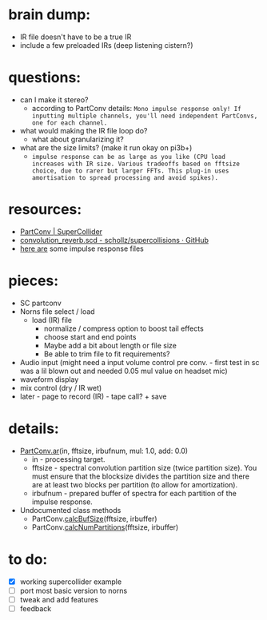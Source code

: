 # brain dump:
- IR file doesn't have to be a true IR
- include a few preloaded IRs (deep listening cistern?)

# questions:
- can I make it stereo?
	- according to PartConv details: `Mono impulse response only! If inputting multiple channels, you'll need independent PartConvs, one for each channel.`
- what would making the IR file loop do?
	- what about granularizing it?
- what are the size limits? (make it run okay on pi3b+)
	- `impulse response can be as large as you like (CPU load increases with IR size. Various tradeoffs based on fftsize choice, due to rarer but larger FFTs. This plug-in uses amortisation to spread processing and avoid spikes).`

# resources:
- [PartConv | SuperCollider](https://doc.sccode.org/Classes/PartConv.html)
- [convolution_reverb.scd -  schollz/supercollisions · GitHub](https://github.com/schollz/supercollisions/blob/main/convolution_reverb.scd)
- [here are](https://www.openair.hosted.york.ac.uk/?page_id=36) some impulse response files

# pieces:
- SC partconv 
- Norns file select / load
	- load (IR) file
		- normalize / compress option to boost tail effects
		- choose start and end points
		- Maybe add a bit about length or file size
		- Be able to trim file to fit requirements?
- Audio input (might need a input volume control pre conv. - first test in sc was a lil blown out and needed 0.05 mul value on headset mic) 
- waveform display
- mix control (dry / IR wet)
- later - page to record (IR) - tape call? + save

# details:
- [PartConv.ar](https://doc.sccode.org/Classes/PartConv.html)(in, fftsize, irbufnum, mul: 1.0, add: 0.0)
	- in - processing target.
	- fftsize - spectral convolution partition size (twice partition size). You must ensure that the blocksize divides the partition size and there are at least two blocks per partition (to allow for amortization).
	- irbufnum - prepared buffer of spectra for each partition of the impulse response.
- Undocumented class methods
	- PartConv.[calcBufSize](https://doc.sccode.org/Overviews/Methods.html#calcBufSize)(fftsize, irbuffer)
	- PartConv.[calcNumPartitions](https://doc.sccode.org/Overviews/Methods.html#calcNumPartitions)(fftsize, irbuffer)

 # to do:
 - [x] working supercollider example
 - [ ] port most basic version to norns
 - [ ] tweak and add features
 - [ ] feedback
